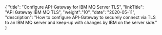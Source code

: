 {
    "title": "Configure API-Gateway for IBM MQ Server TLS",
    "linkTitle": "API Gateway IBM MQ TLS",
    "weight":"10",
    "date": "2020-05-11",
    "description": "How to configure API-Gateway to securely connect via TLS to an IBM MQ server and keep-up with changes by IBM on the server side."
}